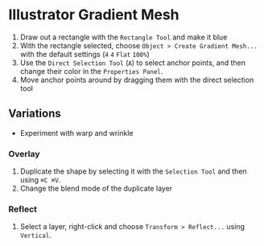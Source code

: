 # Illustrator Gradient Mesh

1. Draw out a rectangle with the `Rectangle Tool` and make it blue
2. With the rectangle selected, choose `Object > Create Gradient Mesh...` with the default settings (`4` `4` `Flat` `100%`)
3. Use the `Direct Selection Tool` (`A`) to select anchor points, and then change their color in the `Properties Panel`.
4. Move anchor points around by dragging them with the direct selection tool

## Variations

- Experiment with warp and wrinkle

### Overlay

1. Duplicate the shape by selecting it with the `Selection Tool` and then using `⌘C ⌘V`.
2. Change the blend mode of the duplicate layer

### Reflect

1. Select a layer, right-click and choose `Transform > Reflect...` using `Vertical`.

